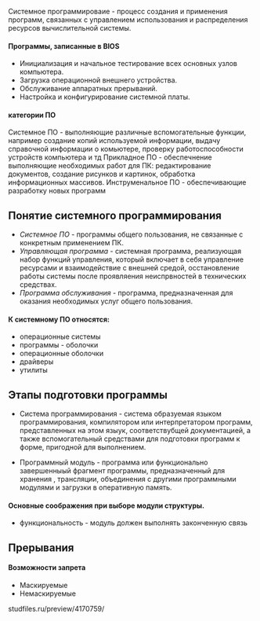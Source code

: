 Системное программироваие - процесс создания и применения программ, связанных с управлением использования и 
распределения ресурсов вычислительной системы.



#### Программы, записанные в BIOS
* Инициализация и начальное тестирование всех основных узлов компьютера.
* Загрузка операционной внешнего устройства.
* Обслуживание аппаратных прерываний.
* Настройка и конфигурирование системной платы.


#### категории ПО
Системное ПО - выполняющие различные вспомогательные функции, например создание копий используемой информации,
выдачу справочной информации о комьютере, проверку работоспособности устройств компьютера и тд
Прикладное ПО - обеспечнение выполняющие необходимых работ для ПК: редактирование документов, создание рисунков
и картинок, обработка информационных массивов.
Инструменальное ПО - обеспечивающие разработку новых программ


## Понятие системного программирования

* *Системное ПО*  - программы общего пользования, не связанные с конкретным применением ПК.
* *Управляющая программа* - системная программа, реализующая набор функций управления, который включает в себя 
управление ресурсами и взаимодействие с внешней средой, осстановление работы системы после проявляения неиспрвностей
в технических средствах.
* *Программа обслуживания* - программа, предназначенная для оказания необходимых услуг общего пользования.

#### К системному ПО относятся:
* операционные системы
* программы - оболочки
* операционные оболочки
* драйверы
* утилиты

## Этапы подготовки программы
* Система программирования - система образуемая языком программирования, компилятором
или интерпретатором программ, представленных на этом языук, соответствубщей документацией, 
а также вспомогательный средствами для подготовки программ к форме, пригодной для выполнением. 

* Программный модуль - программа или функционально завершенныый фрагмент программы, 
предназначенный для хранения , трансляции, объединения с другими программными модулями и 
загрузки в оперативную память.

#### Основные соображения при выборе модули структуры.
* функциональность - модуль должен выполнять законченную связь


## Прерывания

#### Возможности запрета 
* Маскируемые
* Немаскируемые


studfiles.ru/preview/4170759/


